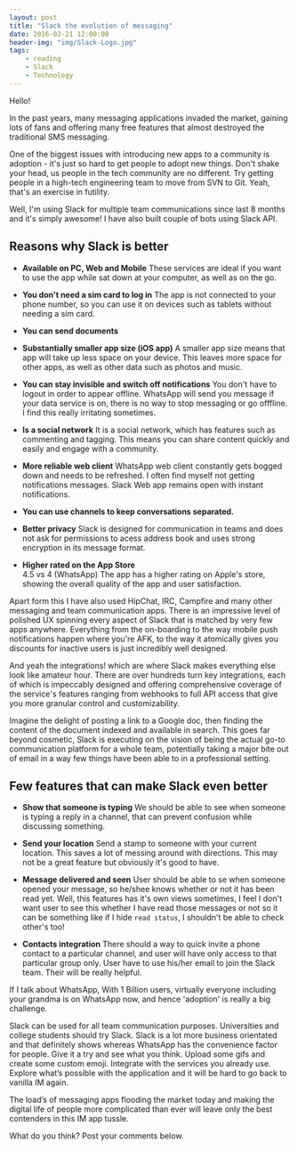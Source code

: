 ```yaml
---
layout: post 
title: "Slack the evolution of messaging"
date: 2016-02-21 12:00:00
header-img: "img/Slack-Logo.jpg"
tags:
    - reading
    - Slack
    - Technology
---
```


Hello!

In the past years, many messaging applications invaded the market, gaining lots of fans and offering many free features that almost destroyed the traditional SMS messaging.

One of the biggest issues with introducing new apps to a community is adoption - it's just so hard to get people to adopt new things. Don't shake your head, us people in the tech community are no different. Try getting people in a high-tech engineering team to move from SVN to Git. Yeah, that's an exercise in futility. 

Well, I'm using Slack for multiple team communications since last 8 months and it's simply awesome! I have also built couple of bots using Slack API. 

## Reasons why Slack is better


-  **Available on PC, Web and Mobile**
    These services are ideal if you want to use the app while sat down at your computer, as well as on the go. 

- **You don't need a sim card to log in**
    The app is not connected to your phone number, so you can use it on devices such as tablets without needing a sim card.

- **You can send documents**

- **Substantially smaller app size (iOS app)**
    A smaller app size means that app will take up less space on your device. This leaves more space for other apps, as well as other data such as photos and music.

- **You can stay invisible and switch off notifications**
    You don't have to logout in order to appear offline. WhatsApp will send you message if your data service is on, there is no way to stop messaging or go offfline. I find this really irritating sometimes. 

- **Is a social network**
    It is a social network, which has features such as commenting and tagging. This means you can share content quickly and easily and engage with a community.
    
- **More reliable web client**
    WhatsApp web client constantly gets bogged down and needs to be refreshed. I often find myself not getting notifications messages. Slack Web app remains open with instant notifications.
    
- **You can use channels to keep conversations separated.**

- **Better privacy**
    Slack is designed for communication in teams and does not ask for permissions to acess address book and uses strong encryption in its message format.

- **Higher rated on the App Store**   
    4.5 vs 4 (WhatsApp)
    The app has a higher rating on Apple's store, showing the overall quality of the app and user satisfaction.

Apart form this I have also used HipChat, IRC, Campfire and many other messaging and team communication apps. There is an impressive level of polished UX spinning every aspect of Slack that is matched by very few apps anywhere. Everything from the on-boarding to the way mobile push notifications happen where you're AFK, to the way it atomically gives you discounts for inactive users is just incredibly well designed.
 
And yeah the integrations! which are where Slack makes everything else look like amateur hour. There are over hundreds turn key integrations, each of which is impeccably designed and offering comprehensive coverage of the service's features ranging from webhooks to full API access that give you more granular control and customizability.

Imagine the delight of posting a link to a Google doc, then finding the content of the document indexed and available in search. This goes far beyond cosmetic, Slack is executing on the vision of being the actual go-to communication platform for a whole team, potentially taking a major bite out of email in a way few things have been able to in a professional setting. 


## Few features that can make Slack even better

- **Show that someone is typing**
    We should be able to see when someone is typing a reply in a channel, that can prevent confusion while discussing something. 

- **Send your location**
    Send a stamp to someone with your current location. This saves a lot of messing around with directions. This may not be a great feature but obviously it's good to have.

- **Message delivered and seen**
    User should be able to se when someone opened your message, so he/shee knows whether or not it has been read yet. Well, this features has it's own views sometimes, I feel I don't want user to see this whether I have read those messages or not so it can be something like if I hide `read status`, I shouldn't be able to check other's too!

- **Contacts integration**
    There should a way to quick invite a phone contact to a particular channel, and user will have only access to that particular group only. User have to use his/her email to join the Slack team. Their will be really helpful.
    
If I talk about WhatsApp, With 1 Billion users, virtually everyone including your grandma is on WhatsApp now, and hence 'adoption' is really a big challenge. 


Slack can be used for all team communication purposes. Universities and college students should try Slack. Slack is a lot more business orientated and that definitely shows whereas WhatsApp has the convenience factor for people. Give it a try and see what you think. Upload some gifs and create some custom emoji. Integrate with the services you already use. Explore what’s possible with the application and it will be hard to go back to vanilla IM again.       
    
The load’s of messaging apps flooding the market today and making the digital life of people more complicated than ever will leave only the best contenders in this IM app tussle.

What do you think? Post your comments below. 